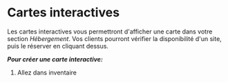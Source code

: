 # Cartes interactives

Les cartes interactives vous permettront d'afficher une carte dans votre section *Hébergement*. Vos clients pourront vérifier la disponibilité d'un site, puis le réserver en cliquant dessus. 

***Pour créer une carte interactive:***
1. Allez dans inventaire 